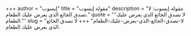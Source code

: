 +++
author = "إيسوب"
title = "مقولة إيسوب"
description = "مقولة إيسوب: لا تصدق الجائع الذي يعرض عليك الطعام."
quote = '''لا تصدق الجائع الذي يعرض عليك الطعام.''' 
slug = "لا-تصدق-الجائع-الذي-يعرض-عليك-الطعام"
+++
لا تصدق الجائع الذي يعرض عليك الطعام.
